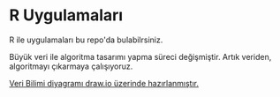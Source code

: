 # R Uygulamaları
R ile uygulamaları bu repo'da bulabilrsiniz.



Büyük veri ile algoritma tasarımı yapma süreci değişmiştir. Artık veriden, algoritmayı çıkarmaya çalışıyoruz.




<center>
<src = "https://www.draw.io/?lightbox=1&highlight=0000ff&edit=_blank&layers=1&nav=1#R7VnbjpswEP0aHlsFDAQek3S7falUKVIvjw4Y4sZgapxbv7422AmO2d0sm02lzRIp4DO%2B4DOeGXtwwKzY3TNYLb%2FSFBHHG6U7B3xyPC8ORuJfAvsWCKK4BXKG0xZyj8Ac%2F0UKVO3yNU5RbVTklBKOKxNMaFmihBsYZIxuzWoZJeaoFcyRBcwTSGz0B075skUjLzziXxDOl3pkN1TzW8BklTO6LtV4jgey5mrFBdR9qYnWS5jSbQcCdw6YMUp5%2B1TsZohIajVtbbvPD0gP781Qyc9p4LUNNpCskX7jkIim0xRvJJkE52UjCP%2Bs5UtNCcr4sSSecnVvWmVUjCumxfeKSl1RCj7UjaInooIbVbuHe1loQC2sEBaVKJWLumprvbHy6DBxZlFxBiLUu%2BjBWl1YcKNYjXqGsrxm5SK5Nlwh3i4xR%2FMKJlK6FYYusCUviBJnmJAZJZQ1bUEWJShJBF5zRleoI1lEgS88gh6vuzrVgt0gxtGuA6nVeo9ogTjbiypKCnxlOcqzeNrVbI926mps2bHRWGFQuYb80PXRPMSDspB%2Ba%2FEta7nHLMUWjWIu3OTK4mTUXD0stt4CTLXlJYIrJIRTyREWLmqiBAVOUzlgr5ouwPSBWc10FFhM%2Bz1Eexcgemy7pRlworEz852pu%2BLt%2FW3yHvj%2Bf%2BM96gkHJxyjMp3ICCspIrCucWIyLibO9j9FYaQLv2ThY3DQho6o3mN8odSI0DZbHTb6zF1jDBHI8caM630UqRG%2BUdxEMKUMPx6byoh9s4uarlmCVKtuoD3pKABPdMQhyxG3OhJcw32nWiUr1JZOD8ScpebYUvNU2td0tm9vKyH8jhiWkUkAcVgmqB7k5sLm6jG3QP5ebG6VeEkxb8QkjstcvQaVJS6ZbsLOYZMlCwkt5JJt6uVyAetnBlMsXqIbt5rfZazajV1T%2F6OeuDV%2BJbN2XUvhN27X4ohiqMP3w2F2DcATHV3Trl17O%2F%2BWNyh%2BbFIPrhcoXXsreOMW5cfmtsUPx0Mj5RMdXdWigvND5ZyWTAw%2BeGv6f2LlITi6A4OjeWaUh06Vz3FDXVY09GQnBsRR81QCIveKcTS0rf5mziWWux3713O3PQfC23a31gYmGngwsTYwpx1d1d3aJ5NnZxaDszKLE5JThnkBn5VEu2C6LIUoynrTZWESoUV2oWQCCE3t%2BrbRag%2FaXaWnu9ghRqsN%2F12ZF1ImiE5yCFF0PWX2HSEf%2F1Lwe11znO1f%2FrFA0PacjwXvWXLh1E9itdezS3qtLLmOze%2FB%2BqFg7cUXyjZYHb1isBbF43fJtvrx2y%2B4%2Bwc%3D" >
</center>



[Veri Bilimi diyagramı draw.io üzerinde hazırlanmıştır.](https://www.draw.io/?lightbox=1&highlight=0000ff&edit=_blank&layers=1&nav=1#R7VnbjpswEP0aHlsFDAQek3S7falUKVIvjw4Y4sZgapxbv7422AmO2d0sm02lzRIp4DO%2B4DOeGXtwwKzY3TNYLb%2FSFBHHG6U7B3xyPC8ORuJfAvsWCKK4BXKG0xZyj8Ac%2F0UKVO3yNU5RbVTklBKOKxNMaFmihBsYZIxuzWoZJeaoFcyRBcwTSGz0B075skUjLzziXxDOl3pkN1TzW8BklTO6LtV4jgey5mrFBdR9qYnWS5jSbQcCdw6YMUp5%2B1TsZohIajVtbbvPD0gP781Qyc9p4LUNNpCskX7jkIim0xRvJJkE52UjCP%2Bs5UtNCcr4sSSecnVvWmVUjCumxfeKSl1RCj7UjaInooIbVbuHe1loQC2sEBaVKJWLumprvbHy6DBxZlFxBiLUu%2BjBWl1YcKNYjXqGsrxm5SK5Nlwh3i4xR%2FMKJlK6FYYusCUviBJnmJAZJZQ1bUEWJShJBF5zRleoI1lEgS88gh6vuzrVgt0gxtGuA6nVeo9ogTjbiypKCnxlOcqzeNrVbI926mps2bHRWGFQuYb80PXRPMSDspB%2Ba%2FEta7nHLMUWjWIu3OTK4mTUXD0stt4CTLXlJYIrJIRTyREWLmqiBAVOUzlgr5ouwPSBWc10FFhM%2Bz1Eexcgemy7pRlworEz852pu%2BLt%2FW3yHvj%2Bf%2BM96gkHJxyjMp3ICCspIrCucWIyLibO9j9FYaQLv2ThY3DQho6o3mN8odSI0DZbHTb6zF1jDBHI8caM630UqRG%2BUdxEMKUMPx6byoh9s4uarlmCVKtuoD3pKABPdMQhyxG3OhJcw32nWiUr1JZOD8ScpebYUvNU2td0tm9vKyH8jhiWkUkAcVgmqB7k5sLm6jG3QP5ebG6VeEkxb8QkjstcvQaVJS6ZbsLOYZMlCwkt5JJt6uVyAetnBlMsXqIbt5rfZazajV1T%2F6OeuDV%2BJbN2XUvhN27X4ohiqMP3w2F2DcATHV3Trl17O%2F%2BWNyh%2BbFIPrhcoXXsreOMW5cfmtsUPx0Mj5RMdXdWigvND5ZyWTAw%2BeGv6f2LlITi6A4OjeWaUh06Vz3FDXVY09GQnBsRR81QCIveKcTS0rf5mziWWux3713O3PQfC23a31gYmGngwsTYwpx1d1d3aJ5NnZxaDszKLE5JThnkBn5VEu2C6LIUoynrTZWESoUV2oWQCCE3t%2BrbRag%2FaXaWnu9ghRqsN%2F12ZF1ImiE5yCFF0PWX2HSEf%2F1Lwe11znO1f%2FrFA0PacjwXvWXLh1E9itdezS3qtLLmOze%2FB%2BqFg7cUXyjZYHb1isBbF43fJtvrx2y%2B4%2Bwc%3D)
